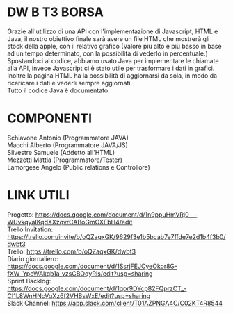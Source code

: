 # DW B T3 BORSA

Grazie all'utilizzo di una API con l'implementazione di Javascript, HTML e Java, il nostro obiettivo finale sarà avere un file HTML che mostrerà gli stock della apple, con il relativo grafico 
(Valore più alto e più basso in base ad un tempo determinato, con la possibilità di vederlo in percentuale.) 
Spostandoci al codice, abbiamo usato Java per implementare le chiamate alla API, invece Javascript ci è stato utile per trasformare i dati in grafici. Inoltre la pagina HTML ha la possibilità di aggiornarsi da sola, in modo da ricaricare i dati e vederli sempre aggiornati.  
Tutto il codice Java è documentato.

# COMPONENTI
Schiavone Antonio (Programmatore JAVA)  
Macchi Alberto    (Programmatore JAVA/JS)  
Silvestre Samuele (Addetto all'HTML)  
Mezzetti Mattia   (Programmatore/Tester)  
Lamorgese Angelo  (Public relations e Controllore)  

# LINK UTILI
Progetto: https://docs.google.com/document/d/1n9ppuHmVRj0__-WUvkqyaIKqdXXzqvrCABoGmOXEbH4/edit  
Trello Invitation: https://trello.com/invite/b/oQZaqxGK/9629f3e1b5bcab7e7ffde7e2d1b4f3b0/dwbt3  
Trello: https://trello.com/b/oQZaqxGK/dwbt3  
Diario giornaliero: https://docs.google.com/document/d/1SsrjFEJCyeOkor8G-fXW_YpeWAkqb1a_vzsCBOqyRls/edit?usp=sharing  
Sprint Backlog: https://docs.google.com/document/d/1qor9DYcp82FQprzCT_-CI1L8WnHNcVqXz6f2VHBsWxE/edit?usp=sharing  
Slack Channel: https://app.slack.com/client/T01AZPNGA4C/C02KT4R8544

